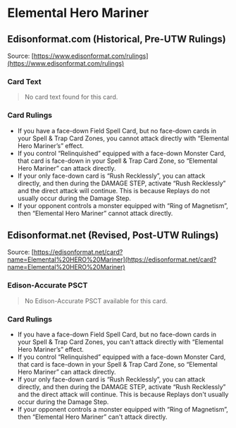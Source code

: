 # Elemental Hero Mariner

## Edisonformat.com (Historical, Pre-UTW Rulings)

Source: [https://www.edisonformat.com/rulings](https://www.edisonformat.com/rulings)

### Card Text

> No card text found for this card.

### Card Rulings

*   If you have a face-down Field Spell Card, but no face-down cards in your Spell & Trap Card Zones, you cannot attack directly with “Elemental Hero Mariner’s” effect.
*   If you control “Relinquished” equipped with a face-down Monster Card, that card is face-down in your Spell & Trap Card Zone, so “Elemental Hero Mariner” can attack directly.
*   If your only face-down card is “Rush Recklessly”, you can attack directly, and then during the DAMAGE STEP, activate “Rush Recklessly” and the direct attack will continue. This is because Replays do not usually occur during the Damage Step.
*   If your opponent controls a monster equipped with “Ring of Magnetism”, then “Elemental Hero Mariner” cannot attack directly.

## Edisonformat.net (Revised, Post-UTW Rulings)

Source: [https://edisonformat.net/card?name=Elemental%20HERO%20Mariner](https://edisonformat.net/card?name=Elemental%20HERO%20Mariner)

### Edison-Accurate PSCT

> No Edison-Accurate PSCT available for this card.

### Card Rulings

*   If you have a face-down Field Spell Card, but no face-down cards in your Spell & Trap Card Zones, you can't attack directly with “Elemental Hero Mariner’s” effect.
*   If you control “Relinquished” equipped with a face-down Monster Card, that card is face-down in your Spell & Trap Card Zone, so “Elemental Hero Mariner” can attack directly.
*   If your only face-down card is “Rush Recklessly”, you can attack directly, and then during the DAMAGE STEP, activate “Rush Recklessly” and the direct attack will continue. This is because Replays don't usually occur during the Damage Step.
*   If your opponent controls a monster equipped with “Ring of Magnetism”, then “Elemental Hero Mariner” can't attack directly.
            